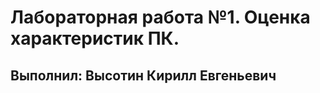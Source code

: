 # Лабораторная работа №1. Оценка характеристик ПК.
Выполнил: Высотин Кирилл Евгеньевич
-----------------------------------

